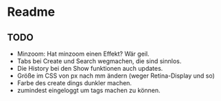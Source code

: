 # Readme
## TODO
* Minzoom: Hat minzoom einen Effekt? Wär geil.
* Tabs bei Create und Search wegmachen, die sind sinnlos.
* Die History bei den Show funktionen auch updates.
* Größe im CSS von px nach mm ändern (weger Retina-Display und so)
* Farbe des create dings dunkler machen.
* zumindest eingeloggt um tags machen zu können.
